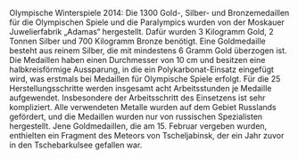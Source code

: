 Olympische Winterspiele 2014: Die 1300 Gold-, Silber- und Bronzemedaillen für die Olympischen Spiele und die Paralympics wurden von der Moskauer Juwelierfabrik „Adamas“ hergestellt. Dafür wurden 3 Kilogramm Gold, 2 Tonnen Silber und 700 Kilogramm Bronze benötigt. Eine Goldmedaille besteht aus reinem Silber, die mit mindestens 6 Gramm Gold überzogen ist. Die Medaillen haben einen Durchmesser von 10 cm und besitzen eine halbkreisförmige Aussparung, in die ein Polykarbonat-Einsatz eingefügt wird, was erstmals bei Medaillen für Olympische Spiele erfolgt. Für die 25 Herstellungsschritte werden insgesamt acht Arbeitsstunden je Medaille aufgewendet. Insbesondere der Arbeitsschritt des Einsetzens ist sehr kompliziert. Alle verwendeten Metalle wurden auf dem Gebiet Russlands gefördert, und die Medaillen wurden nur von russischen Spezialisten hergestellt. Jene Goldmedaillen, die am 15. Februar vergeben wurden, enthielten ein Fragment des Meteors von Tscheljabinsk, der ein Jahr zuvor in den Tschebarkulsee gefallen war.
